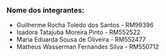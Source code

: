 ### Nome dos integrantes:
- Guilherme Rocha Toledo dos Santos - RM99396
- Isadora Tatajuba Moreira Pinto - RM552522
- Maria Eduarda Sousa de Oliveira - RM552477
- Matheus Wasserman Fernandes Silva - RM550712
